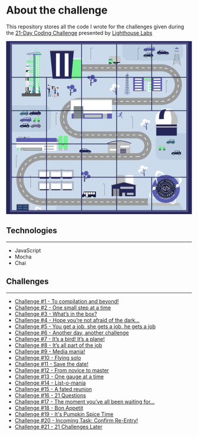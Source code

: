 # About the challenge

This repository stores all the code I wrote for the challenges given during the [21-Day Coding Challenge](https://coding-challenge.lighthouselabs.ca/) presented by [Lighthouse Labs](https://www.lighthouselabs.ca/)

![Spell by LHL](https://raw.githubusercontent.com/oddporson/2021-Lighthouse-Labs-21-Days-Coding-Challenge/main/src/SPELL-LHL.png "SPELL by LHL")

## Technologies

---

- JavaScript
- Mocha
- Chai

## Challenges

---

- [Challenge #1 - To compilation and beyond!](https://coding-challenge.lighthouselabs.ca/challenge/1)
- [Challenge #2 - One small step at a time](https://coding-challenge.lighthouselabs.ca/challenge/2)
- [Challenge #3 - What’s in the box?](https://coding-challenge.lighthouselabs.ca/challenge/3)
- [Challenge #4 - Hope you’re not afraid of the dark...](https://coding-challenge.lighthouselabs.ca/challenge/4)
- [Challenge #5 - You get a job, she gets a job, he gets a job](https://coding-challenge.lighthouselabs.ca/challenge/5)
- [Challenge #6 - Another day, another challenge](https://coding-challenge.lighthouselabs.ca/challenge/6)
- [Challenge #7 - It’s a bird! It’s a plane!](https://coding-challenge.lighthouselabs.ca/challenge/7)
- [Challenge #8 - It’s all part of the job](https://coding-challenge.lighthouselabs.ca/challenge/8)
- [Challenge #9 - Media mania!](https://coding-challenge.lighthouselabs.ca/challenge/9)
- [Challenge #10 - Flying solo](https://coding-challenge.lighthouselabs.ca/challenge/10)
- [Challenge #11 - Save the date!](https://coding-challenge.lighthouselabs.ca/challenge/11)
- [Challenge #12 - From novice to master](https://coding-challenge.lighthouselabs.ca/challenge/12)
- [Challenge #13 - One gauge at a time](https://coding-challenge.lighthouselabs.ca/challenge/13)
- [Challenge #14 - List-o-mania](https://coding-challenge.lighthouselabs.ca/challenge/14)
- [Challenge #15 - A fated reunion](https://coding-challenge.lighthouselabs.ca/challenge/15)
- [Challenge #16 - 21 Questions](https://coding-challenge.lighthouselabs.ca/challenge/16)
- [Challenge #17 - The moment you’ve all been waiting for...](https://coding-challenge.lighthouselabs.ca/challenge/17)
- [Challenge #18 - Bon Appetit](https://coding-challenge.lighthouselabs.ca/challenge/18)
- [Challenge #19 - It's Pumpkin Spice Time](https://coding-challenge.lighthouselabs.ca/challenge/19)
- [Challenge #20 - Incoming Task: Confirm Re-Entry!](https://coding-challenge.lighthouselabs.ca/challenge/20)
- [Challenge #21 - 21 Challenges Later](https://coding-challenge.lighthouselabs.ca/challenge/21)
